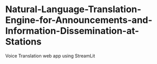 # Natural-Language-Translation-Engine-for-Announcements-and-Information-Dissemination-at-Stations
Voice Translation web app using StreamLit
